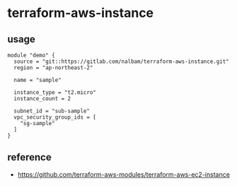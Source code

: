 # terraform-aws-instance

## usage
```
module "demo" {
  source = "git::https://gitlab.com/nalbam/terraform-aws-instance.git"
  region = "ap-northeast-2"

  name = "sample"

  instance_type = "t2.micro"
  instance_count = 2

  subnet_id = "sub-sample"
  vpc_security_group_ids = [
    "sg-sample"
  ]
}
```

## reference
* https://github.com/terraform-aws-modules/terraform-aws-ec2-instance
